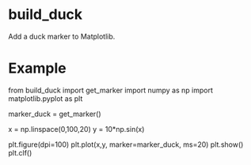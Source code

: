 # build_duck
Add a duck marker to Matplotlib.

# Example
from build_duck import get_marker
import numpy as np
import matplotlib.pyplot as plt

marker_duck = get_marker()

x = np.linspace(0,100,20)
y = 10*np.sin(x)

plt.figure(dpi=100)
plt.plot(x,y, marker=marker_duck, ms=20)
plt.show()
plt.clf()
